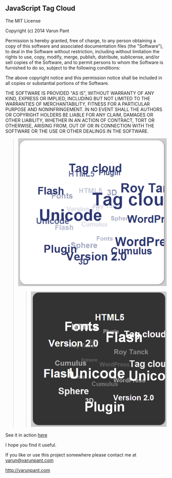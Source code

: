 JavaScript Tag Cloud
---------------
The MIT License

Copyright (c) 2014 Varun Pant

Permission is hereby granted, free of charge, to any person obtaining a copy
of this software and associated documentation files (the "Software"), to deal
in the Software without restriction, including without limitation the rights
to use, copy, modify, merge, publish, distribute, sublicense, and/or sell
copies of the Software, and to permit persons to whom the Software is
furnished to do so, subject to the following conditions:

The above copyright notice and this permission notice shall be included in
all copies or substantial portions of the Software.

THE SOFTWARE IS PROVIDED "AS IS", WITHOUT WARRANTY OF ANY KIND, EXPRESS OR
IMPLIED, INCLUDING BUT NOT LIMITED TO THE WARRANTIES OF MERCHANTABILITY,
FITNESS FOR A PARTICULAR PURPOSE AND NONINFRINGEMENT. IN NO EVENT SHALL THE
AUTHORS OR COPYRIGHT HOLDERS BE LIABLE FOR ANY CLAIM, DAMAGES OR OTHER
LIABILITY, WHETHER IN AN ACTION OF CONTRACT, TORT OR OTHERWISE, ARISING FROM,
OUT OF OR IN CONNECTION WITH THE SOFTWARE OR THE USE OR OTHER DEALINGS IN
THE SOFTWARE.

>![Illustration](SS1.PNG "This image is for Illustration only")
>>![Illustration](SS2.PNG "This image is for Illustration only")
 
See it in action [here](http://varunpant.com/static/resources/jsCumulus.html)

I hope you find it useful.

If you like or use this project somewhere please contact me at
varun@varunpant.com

http://varunpant.com

 
